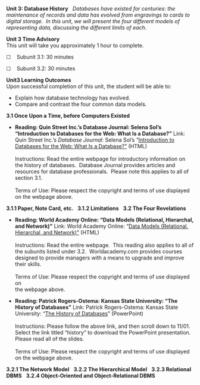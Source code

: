 **Unit 3: Database History** <span id="3"></span> 
*Databases have existed for centuries: the maintenance of records and
data has evolved from engravings to cards to digital storage.  In this
unit, we will present the four different models of representing data,
discussing the different limits of each.*

**Unit 3 Time Advisory**  
This unit will take you approximately 1 hour to complete.  
  
 ☐    Subunit 3.1: 30 minutes  
  
 ☐    Subunit 3.2: 30 minutes

**Unit3 Learning Outcomes**  
Upon successful completion of this unit, the student will be able to:
-   Explain how database technology has evolved.
-   Compare and contrast the four common data models.

**3.1 Once Upon a Time, before Computers Existed** <span
id="3.1"></span> 
-   **Reading: Quin Street Inc.’s Database Journal: Selena Sol’s
    “Introduction to Databases for the Web: What Is a Database?”**
    Link: Quin Street Inc.’s *Database Journal:* Selena Sol’s
    “[Introduction to Databases for the Web: What Is a
    Database?”](http://www.databasejournal.com/sqletc/article.php/1428721/Introduction-to-Databases-for-the-Web-Pt-1.htm)
    (HTML)  
                  
     Instructions: Read the entire webpage for introductory information
    on the history of databases.  Database Journal provides articles and
    resources for database professionals.  Please note this applies to
    all of section 3.1.  
        
     Terms of Use: Please respect the copyright and terms of use
    displayed on the webpage above.

**3.1.1 Paper, Note Card, etc.** <span id="3.1.1"></span> 
**3.1.2 Limitations** <span id="3.1.2"></span> 
**3.2 The Four Revelations** <span id="3.2"></span> 
-   **Reading: World Academy Online: “Data Models (Relational,
    Hierarchal, and Network)”**
    Link: World Academy Online: “[Data Models (Relational, Hierarchal,
    and
    Network)”](http://worldacademyonline.com/article/25/359/data_models__relational__hierarchical_and_network_.html)
    (HTML)  
        
     Instructions: Read the entire webpage.  This reading also applies
    to all of the subunits listed under 3.2.  Worldacademy.com provides
    courses designed to provide managers with a means to upgrade and
    improve their skills.  
        
     Terms of Use: Please respect the copyright and terms of use
    displayed on  
     the webpage above.

-   **Reading: Patrick Rogers-Ostema: Kansas State University: “The
    History of Databases”**
    Link: Patrick Rogers-Ostema: Kansas State University: “[The History
    of
    Databases](http://people.cis.ksu.edu/~hankley/d560/560Log.html#mid)”
    (PowerPoint)  
        
     Instructions: Please follow the above link, and then scroll down to
    11/01.  Select the link titled “history” to download the PowerPoint
    presentation.  Please read all of the slides.  
        
     Terms of Use: Please respect the copyright and terms of use
    displayed on the webpage above.

**3.2.1 The Network Model** <span id="3.2.1"></span> 
**3.2.2 The Hierarchical Model** <span id="3.2.2"></span> 
**3.2.3 Relational DBMS** <span id="3.2.3"></span> 
**3.2.4 Object-Oriented and Object-Relational DBMS** <span
id="3.2.4"></span> 

